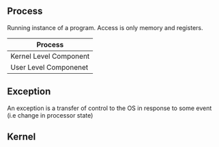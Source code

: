 ## Process
Running instance of a program. Access is only memory and registers.

| Process       |
|--------------|
| Kernel Level Component | 
| User Level Componenet  | 

## Exception
An exception is a transfer of control to the OS in response to some event (i.e change in processor state)

## Kernel
